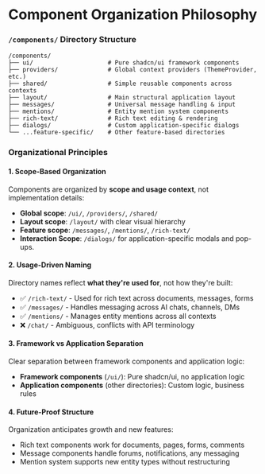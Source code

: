 # Component Organization Philosophy

### `/components/` Directory Structure

```
/components/
├── ui/                     # Pure shadcn/ui framework components
├── providers/              # Global context providers (ThemeProvider, etc.)
├── shared/                 # Simple reusable components across contexts
├── layout/                 # Main structural application layout
├── messages/               # Universal message handling & input
├── mentions/               # Entity mention system components
├── rich-text/              # Rich text editing & rendering
├── dialogs/                # Custom application-specific dialogs
└── ...feature-specific/    # Other feature-based directories
```

### Organizational Principles

#### 1. Scope-Based Organization
Components are organized by **scope and usage context**, not implementation details:
- **Global scope**: `/ui/`, `/providers/`, `/shared/`
- **Layout scope**: `/layout/` with clear visual hierarchy
- **Feature scope**: `/messages/`, `/mentions/`, `/rich-text/`
- **Interaction Scope**: `/dialogs/` for application-specific modals and pop-ups.

#### 2. Usage-Driven Naming
Directory names reflect **what they're used for**, not how they're built:
- ✅ `/rich-text/` - Used for rich text across documents, messages, forms
- ✅ `/messages/` - Handles messaging across AI chats, channels, DMs
- ✅ `/mentions/` - Manages entity mentions across all contexts
- ❌ `/chat/` - Ambiguous, conflicts with API terminology

#### 3. Framework vs Application Separation
Clear separation between framework components and application logic:
- **Framework components** (`/ui/`): Pure shadcn/ui, no application logic
- **Application components** (other directories): Custom logic, business rules

#### 4. Future-Proof Structure
Organization anticipates growth and new features:
- Rich text components work for documents, pages, forms, comments
- Message components handle forums, notifications, any messaging
- Mention system supports new entity types without restructuring